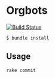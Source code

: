 # Orgbots

[![Build Status](https://travis-ci.org/tcob/orgbots.svg?branch=master)](https://travis-ci.org/tcob/orgbots)


    $ bundle install

## Usage

```bash
rake commit
```

